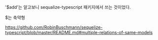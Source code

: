 

'$add'는 알고보니 sequalize-typescript 패키지에서 쓰는 것이었다.

$는 축약형

<https://github.com/RobinBuschmann/sequelize-typescript/blob/master/README.md#multiple-relations-of-same-models>

